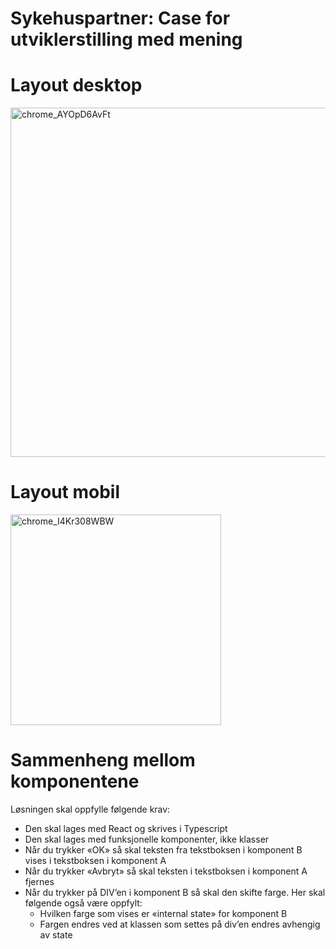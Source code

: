 # Sykehuspartner: Case for utviklerstilling med mening

# Layout desktop
<img width="559" alt="chrome_AYOpD6AvFt" src="https://user-images.githubusercontent.com/25333335/112461319-185c2180-8d60-11eb-8c88-9c88713d6716.png">

# Layout mobil

<img width="337" alt="chrome_I4Kr308WBW" src="https://user-images.githubusercontent.com/25333335/112472306-4300a700-8d6d-11eb-868c-9827a7759fc5.png">


# Sammenheng mellom komponentene
Løsningen skal oppfylle følgende krav:
* Den skal lages med React og skrives i Typescript
* Den skal lages med funksjonelle komponenter, ikke klasser
* Når du trykker «OK» så skal teksten fra tekstboksen i komponent B vises i tekstboksen i komponent A
* Når du trykker «Avbryt» så skal teksten i tekstboksen i komponent A fjernes
* Når du trykker på DIV’en i komponent B så skal den skifte farge. Her skal følgende også være oppfylt:
  * Hvilken farge som vises er «internal state» for komponent B
  * Fargen endres ved at klassen som settes på div’en endres avhengig av state

